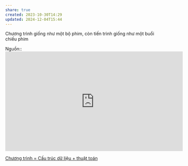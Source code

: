 ```yaml
---
share: true
created: 2023-10-30T14:29
updated: 2024-12-04T15:44
---
```

Chương trình giống như một bộ phim, còn tiến trình giống như một buổi chiếu phim

Nguồn:: <iframe width="560" height="315" src="https://www.youtube.com/embed/7ge7u5VUSbE?si=3phTw0yQhsh6SKIX" title="YouTube video player" frameborder="0" allow="accelerometer; autoplay; clipboard-write; encrypted-media; gyroscope; picture-in-picture; web-share" referrerpolicy="strict-origin-when-cross-origin" allowfullscreen></iframe>

[Chương trình = Cấu trúc dữ liệu + thuật toán](../../Kh%C3%A1i%20ni%E1%BB%87m%20c%C6%A1%20b%E1%BA%A3n%20v%C3%A0%20nguy%C3%AAn%20l%C3%BD%20l%E1%BA%ADp%20tr%C3%ACnh/Ch%C6%B0%C6%A1ng%20tr%C3%ACnh%20=%20C%E1%BA%A5u%20tr%C3%BAc%20d%E1%BB%AF%20li%E1%BB%87u%20+%20thu%E1%BA%ADt%20to%C3%A1n.md)